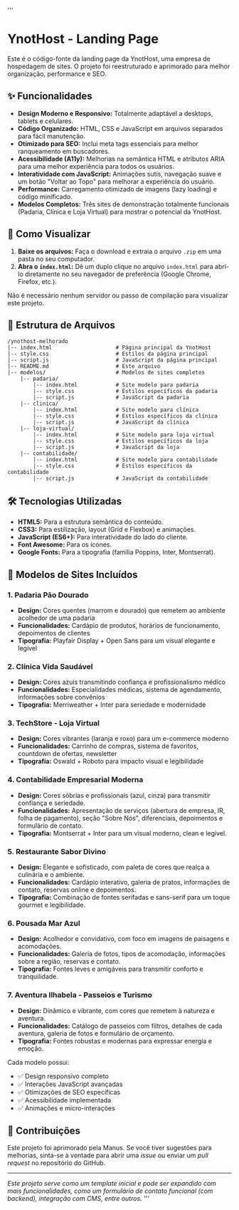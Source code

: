 '''
# YnotHost - Landing Page

Este é o código-fonte da landing page da YnotHost, uma empresa de hospedagem de sites. O projeto foi reestruturado e aprimorado para melhor organização, performance e SEO.

## ✨ Funcionalidades

- **Design Moderno e Responsivo:** Totalmente adaptável a desktops, tablets e celulares.
- **Código Organizado:** HTML, CSS e JavaScript em arquivos separados para fácil manutenção.
- **Otimizado para SEO:** Inclui meta tags essenciais para melhor ranqueamento em buscadores.
- **Acessibilidade (A11y):** Melhorias na semântica HTML e atributos ARIA para uma melhor experiência para todos os usuários.
- **Interatividade com JavaScript:** Animações sutis, navegação suave e um botão "Voltar ao Topo" para melhorar a experiência do usuário.
- **Performance:** Carregamento otimizado de imagens (lazy loading) e código minificado.
- **Modelos Completos:** Três sites de demonstração totalmente funcionais (Padaria, Clínica e Loja Virtual) para mostrar o potencial da YnotHost.

## 🚀 Como Visualizar

1.  **Baixe os arquivos:** Faça o download e extraia o arquivo `.zip` em uma pasta no seu computador.
2.  **Abra o `index.html`:** Dê um duplo clique no arquivo `index.html` para abri-lo diretamente no seu navegador de preferência (Google Chrome, Firefox, etc.).

Não é necessário nenhum servidor ou passo de compilação para visualizar este projeto.

## 📂 Estrutura de Arquivos

```
/ynothost-melhorado
|-- index.html                    # Página principal da YnotHost
|-- style.css                     # Estilos da página principal
|-- script.js                     # JavaScript da página principal
|-- README.md                     # Este arquivo
|-- modelos/                      # Modelos de sites completos
    |-- padaria/
        |-- index.html            # Site modelo para padaria
        |-- style.css             # Estilos específicos da padaria
        |-- script.js             # JavaScript da padaria
    |-- clinica/
        |-- index.html            # Site modelo para clínica
        |-- style.css             # Estilos específicos da clínica
        |-- script.js             # JavaScript da clínica
    |-- loja-virtual/
        |-- index.html            # Site modelo para loja virtual
        |-- style.css             # Estilos específicos da loja
        |-- script.js             # JavaScript da loja
    |-- contabilidade/
        |-- index.html            # Site modelo para contabilidade
        |-- style.css             # Estilos específicos da contabilidade
        |-- script.js             # JavaScript da contabilidade
```

## 🛠️ Tecnologias Utilizadas

- **HTML5:** Para a estrutura semântica do conteúdo.
- **CSS3:** Para estilização, layout (Grid e Flexbox) e animações.
- **JavaScript (ES6+):** Para interatividade do lado do cliente.
- **Font Awesome:** Para os ícones.
- **Google Fonts:** Para a tipografia (família Poppins, Inter, Montserrat).

## 🎨 Modelos de Sites Incluídos

### 1. Padaria Pão Dourado
- **Design:** Cores quentes (marrom e dourado) que remetem ao ambiente acolhedor de uma padaria
- **Funcionalidades:** Cardápio de produtos, horários de funcionamento, depoimentos de clientes
- **Tipografia:** Playfair Display + Open Sans para um visual elegante e legível

### 2. Clínica Vida Saudável
- **Design:** Cores azuis transmitindo confiança e profissionalismo médico
- **Funcionalidades:** Especialidades médicas, sistema de agendamento, informações sobre convênios
- **Tipografia:** Merriweather + Inter para seriedade e modernidade

### 3. TechStore - Loja Virtual
- **Design:** Cores vibrantes (laranja e roxo) para um e-commerce moderno
- **Funcionalidades:** Carrinho de compras, sistema de favoritos, countdown de ofertas, newsletter
- **Tipografia:** Oswald + Roboto para impacto visual e legibilidade

### 4. Contabilidade Empresarial Moderna
- **Design:** Cores sóbrias e profissionais (azul, cinza) para transmitir confiança e seriedade.
- **Funcionalidades:** Apresentação de serviços (abertura de empresa, IR, folha de pagamento), seção "Sobre Nós", diferenciais, depoimentos e formulário de contato.
- **Tipografia:** Montserrat + Inter para um visual moderno, clean e legível.

### 5. Restaurante Sabor Divino
- **Design:** Elegante e sofisticado, com paleta de cores que realça a culinária e o ambiente.
- **Funcionalidades:** Cardápio interativo, galeria de pratos, informações de contato, reservas online e depoimentos.
- **Tipografia:** Combinação de fontes serifadas e sans-serif para um toque gourmet e legibilidade.

### 6. Pousada Mar Azul
- **Design:** Acolhedor e convidativo, com foco em imagens de paisagens e acomodações.
- **Funcionalidades:** Galeria de fotos, tipos de acomodação, informações sobre a região, reservas e contato.
- **Tipografia:** Fontes leves e amigáveis para transmitir conforto e tranquilidade.

### 7. Aventura Ilhabela - Passeios e Turismo
- **Design:** Dinâmico e vibrante, com cores que remetem à natureza e aventura.
- **Funcionalidades:** Catálogo de passeios com filtros, detalhes de cada aventura, galeria de fotos e formulário de orçamento.
- **Tipografia:** Fontes robustas e modernas para expressar energia e emoção.

Cada modelo possui:
- ✅ Design responsivo completo
- ✅ Interações JavaScript avançadas
- ✅ Otimizações de SEO específicas
- ✅ Acessibilidade implementada
- ✅ Animações e micro-interações

## 🤝 Contribuições

Este projeto foi aprimorado pela Manus. Se você tiver sugestões para melhorias, sinta-se à vontade para abrir uma *issue* ou enviar um *pull request* no repositório do GitHub.

---

*Este projeto serve como um template inicial e pode ser expandido com mais funcionalidades, como um formulário de contato funcional (com backend), integração com CMS, entre outros.*
'''
